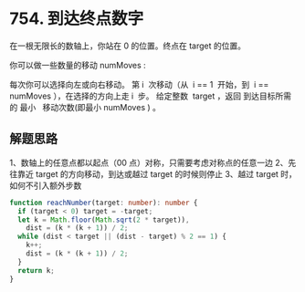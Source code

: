 # 754. 到达终点数字

在一根无限长的数轴上，你站在 0 的位置。终点在 target 的位置。

你可以做一些数量的移动 numMoves :

每次你可以选择向左或向右移动。
第 i  次移动（从  i == 1  开始，到  i == numMoves ），在选择的方向上走 i  步。
给定整数  target ，返回 到达目标所需的 最小   移动次数(即最小 numMoves ) 。

## 解题思路

1、数轴上的任意点都以起点（00 点）对称，只需要考虑对称点的任意一边
2、先往靠近 target 的方向移动，到达或越过 target 的时候则停止
3、越过 target 时，如何不引入额外步数


```typescript
function reachNumber(target: number): number {
  if (target < 0) target = -target;
  let k = Math.floor(Math.sqrt(2 * target)),
    dist = (k * (k + 1)) / 2;
  while (dist < target || (dist - target) % 2 == 1) {
    k++;
    dist = (k * (k + 1)) / 2;
  }
  return k;
}
```
